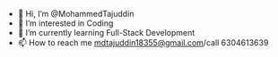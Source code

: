 - 👋 Hi, I’m @MohammedTajuddin
- 👀 I’m interested in Coding
- 🌱 I’m currently learning Full-Stack Development 
- 📫 How to reach me mdtajuddin18355@gmail.com/call 6304613639

<!---
MohammedTajuddin/MohammedTajuddin is a ✨ special ✨ repository because its `README.md` (this file) appears on your GitHub profile.
You can click the Preview link to take a look at your changes.
--->

